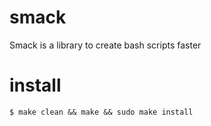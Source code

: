 # smack
Smack is a library to create bash scripts faster

# install
`$ make clean && make && sudo make install`
